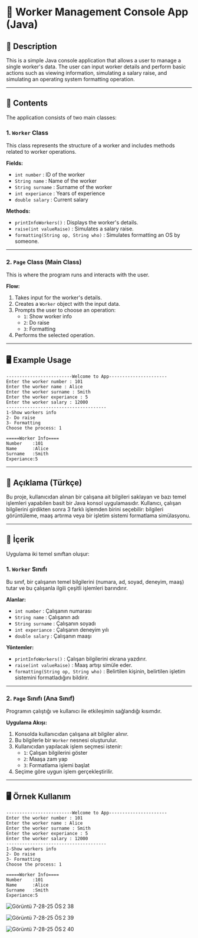 # 👷 Worker Management Console App (Java)

## 📌 Description

This is a simple Java console application that allows a user to manage a single worker's data. 
The user can input worker details and perform basic actions such as viewing information, simulating a salary raise, and simulating an operating system formatting operation.

---

## 🧾 Contents

The application consists of two main classes:

### 1. `Worker` Class

This class represents the structure of a worker and includes methods related to worker operations.

**Fields:**
- `int number` : ID of the worker
- `String name` : Name of the worker
- `String surname` : Surname of the worker
- `int experiance` : Years of experience
- `double salary` : Current salary

**Methods:**
- `printInfoWorkers()` : Displays the worker's details.
- `raise(int valueRaise)` : Simulates a salary raise.
- `formatting(String op, String who)` : Simulates formatting an OS by someone.

---

### 2. `Page` Class (Main Class)

This is where the program runs and interacts with the user.

**Flow:**
1. Takes input for the worker's details.
2. Creates a `Worker` object with the input data.
3. Prompts the user to choose an operation:
   - `1`: Show worker info
   - `2`: Do raise
   - `3`: Formatting
4. Performs the selected operation.

---

## 🖥️ Example Usage

```
-------------------------Welcome to App----------------------
Enter the worker number : 101
Enter the worker name : Alice
Enter the worker surname : Smith
Enter the worker experiance : 5
Enter the worker salary : 12000
--------------------------------------
1-Show workers info
2- Do raise
3- Formatting
Choose the process: 1

=====Worker Info====
Number    :101
Name      :Alice
Surname   :Smith
Experiance:5
```

---

## 📌 Açıklama (Türkçe)

Bu proje, kullanıcıdan alınan bir çalışana ait bilgileri saklayan ve bazı temel işlemleri yapabilen basit bir Java konsol uygulamasıdır. Kullanıcı, çalışan bilgilerini girdikten sonra 3 farklı işlemden birini seçebilir: bilgileri görüntüleme, maaş artırma veya bir işletim sistemi formatlama simülasyonu.

---

## 🧾 İçerik

Uygulama iki temel sınıftan oluşur:

### 1. `Worker` Sınıfı

Bu sınıf, bir çalışanın temel bilgilerini (numara, ad, soyad, deneyim, maaş) tutar ve bu çalışanla ilgili çeşitli işlemleri barındırır.

**Alanlar:**
- `int number` : Çalışanın numarası
- `String name` : Çalışanın adı
- `String surname` : Çalışanın soyadı
- `int experiance` : Çalışanın deneyim yılı
- `double salary` : Çalışanın maaşı

**Yöntemler:**
- `printInfoWorkers()` : Çalışan bilgilerini ekrana yazdırır.
- `raise(int valueRaise)` : Maaş artışı simüle eder.
- `formatting(String op, String who)` : Belirtilen kişinin, belirtilen işletim sistemini formatladığını bildirir.

---

### 2. `Page` Sınıfı (Ana Sınıf)

Programın çalıştığı ve kullanıcı ile etkileşimin sağlandığı kısımdır.

**Uygulama Akışı:**
1. Konsolda kullanıcıdan çalışana ait bilgiler alınır.
2. Bu bilgilerle bir `Worker` nesnesi oluşturulur.
3. Kullanıcıdan yapılacak işlem seçmesi istenir:
   - `1`: Çalışan bilgilerini göster
   - `2`: Maaşa zam yap
   - `3`: Formatlama işlemi başlat
4. Seçime göre uygun işlem gerçekleştirilir.

---

## 🖥️ Örnek Kullanım

```
-------------------------Welcome to App----------------------
Enter the worker number : 101
Enter the worker name : Alice
Enter the worker surname : Smith
Enter the worker experiance : 5
Enter the worker salary : 12000
--------------------------------------
1-Show workers info
2- Do raise
3- Formatting
Choose the process: 1

=====Worker Info====
Number    :101
Name      :Alice
Surname   :Smith
Experiance:5
```
![Görüntü 7-28-25 ÖS 2 38](https://github.com/user-attachments/assets/3b20c999-22db-408b-925c-fae1e5583cc0)

![Görüntü 7-28-25 ÖS 2 39](https://github.com/user-attachments/assets/2f822646-9cd0-4438-9fbb-e8d2a78431eb)

![Görüntü 7-28-25 ÖS 2 40](https://github.com/user-attachments/assets/6949313d-c46e-423f-a385-352db1be7c39)





